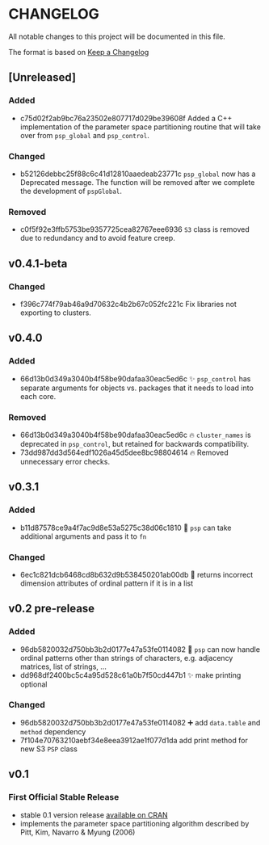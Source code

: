# CHANGELOG

All notable changes to this project will be documented in this file.

The format is based on [Keep a Changelog](https://keepachangelog.com/en/1.0.0/)

## [Unreleased]

### Added

- c75d02f2ab9bc76a23502e807717d029be39608f Added a C++ implementation of the parameter space partitioning routine that will take over from `psp_global` and `psp_control`.

### Changed

- b52126debbc25f88c6c41d12810aaedeab23771c `psp_global` now has a Deprecated message. The function will be removed after we complete the development of `pspGlobal`.


### Removed

- c0f5f92e3ffb5753be9357725cea82767eee6936 `S3` class is removed due to redundancy and to avoid feature creep.

## v0.4.1-beta

### Changed

- f396c774f79ab46a9d70632c4b2b67c052fc221c Fix libraries not exporting to clusters.

## v0.4.0

### Added

- 66d13b0d349a3040b4f58be90dafaa30eac5ed6c :sparkles: `psp_control` has separate arguments for objects vs. packages that it needs
to load into each core.

### Removed

- 66d13b0d349a3040b4f58be90dafaa30eac5ed6c :fire: `cluster_names` is deprecated in `psp_control`, but retained for backwards
compatibility.
- 73dd987dd3d564edf1026a45d5dee8bc98804614 :fire: Removed unnecessary error checks.

## v0.3.1

### Added

- b11d87578ce9a4f7ac9d8e53a5275c38d06c1810 :gift: `psp` can take additional arguments and pass it to `fn`

### Changed

- 6ec1c821dcb6468cd8b632d9b538450201ab00db :bug: returns incorrect dimension attributes of ordinal pattern if it is in a list

## v0.2 pre-release

### Added

- 96db5820032d750bb3b2d0177e47a53fe0114082 :gift: `psp` can now handle ordinal patterns other than strings of characters, e.g. adjacency matrices, list of strings, …
- dd968df2400bc5c4a95d528c61a0b7f50cd447b1 :sparkles: make printing optional

### Changed

- 96db5820032d750bb3b2d0177e47a53fe0114082 :heavy_plus_sign: add `data.table` and `method` dependency
- 7f104e70763210aebf34e8eea3912ae1f077d1da add print method for new S3 `PSP` class

## v0.1

### First Official Stable Release

- stable 0.1 version release [available on CRAN](https://cran.r-project.org/package=psp)
- implements the parameter space partitioning algorithm described by Pitt, Kim, Navarro & Myung (2006)
